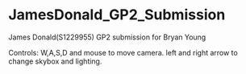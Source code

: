 # JamesDonald_GP2_Submission
James Donald(S1229955) GP2 submission for Bryan Young

Controls:
W,A,S,D and mouse to move camera.
left and right arrow to change skybox and lighting.
